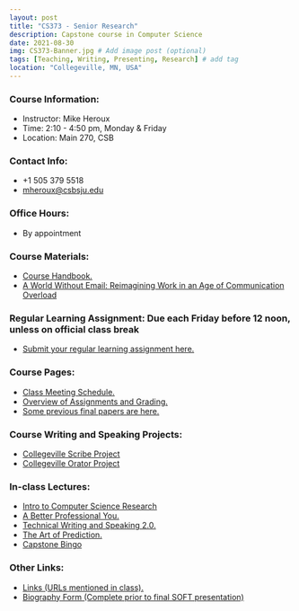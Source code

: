 ```yaml
---
layout: post
title: "CS373 - Senior Research"
description: Capstone course in Computer Science
date: 2021-08-30
img: CS373-Banner.jpg # Add image post (optional)
tags: [Teaching, Writing, Presenting, Research] # add tag
location: "Collegeville, MN, USA"
---
```


### Course Information:
- Instructor: Mike Heroux
- Time: 2:10 - 4:50 pm, Monday & Friday
- Location: Main 270, CSB

### Contact Info:
- +1 505 379 5518
- <mheroux@csbsju.edu>

### Office Hours:
- By appointment

### Course Materials:
- [Course Handbook.](../files/CS373/CSCI373CourseHandbookLatestEdition.pdf)
- [A World Without Email: Reimagining Work in an Age of Communication Overload](https://www.calnewport.com/books/a-world-without-email/)

### Regular Learning Assignment: Due each Friday before 12 noon, unless on official class break
- [Submit your regular learning assignment here.](https://forms.gle/8kukrt8A6wVEMVrt6)

### Course Pages:
- [Class Meeting Schedule.](../files/CS373/2021-Fall-Class-Meeting-Schedule)
- [Overview of Assignments and Grading.](../files/CS373/Overview-of-Assignments-and-Grading)
- [Some previous final papers are here.](../files/CS373/SamplePapers/SOTFPaperList)

### Course Writing and Speaking Projects:
- [Collegeville Scribe Project](https://collegeville.github.io/Scribe)
- [Collegeville Orator Project](https://collegeville.github.io/Orator)

### In-class Lectures:
- [Intro to Computer Science Research](../files/CS373/IntroToCompSciResearch.pdf)
- [A Better Professional You.](../files/CS373/BetterYou.pdf)
- [Technical Writing and Speaking 2.0.](../files/CS373/TechWritingSpeaking2.0.pdf)
- [The Art of Prediction.](../files/CS373/TheArtOfPrediction.pdf)
- [Capstone Bingo](../files/CS373/Bingo/Capstone-Bingo)

### Other Links:
- [Links (URLs mentioned in class).](../files/CS373/CS373-Links)
- [Biography Form (Complete prior to final SOFT presentation)](https://forms.gle/tPdgsD9nNouaYrXh8)
